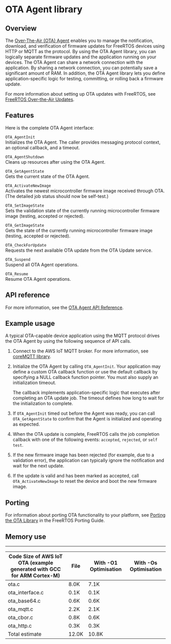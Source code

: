 # OTA Agent library<a name="ota-agent-library"></a>

## Overview<a name="freertos-ota-overview"></a>

The [Over\-The\-Air \(OTA\) Agent](https://docs.aws.amazon.com/freertos/latest/lib-ref/html2/ota/index.html) enables you to manage the notification, download, and verification of firmware updates for FreeRTOS devices using HTTP or MQTT as the protocol\. By using the OTA Agent library, you can logically separate firmware updates and the application running on your devices\. The OTA Agent can share a network connection with the application\. By sharing a network connection, you can potentially save a significant amount of RAM\. In addition, the OTA Agent library lets you define application\-specific logic for testing, committing, or rolling back a firmware update\.

For more information about setting up OTA updates with FreeRTOS, see [FreeRTOS Over\-the\-Air Updates](freertos-ota-dev.md)\.

## Features<a name="freertos-ota-features"></a>

Here is the complete OTA Agent interface:

`OTA_AgentInit`  
Initializes the OTA Agent\. The caller provides messaging protocol context, an optional callback, and a timeout\.

`OTA_AgentShutdown`  
Cleans up resources after using the OTA Agent\.

`OTA_GetAgentState`  
Gets the current state of the OTA Agent\.

`OTA_ActivateNewImage`  
Activates the newest microcontroller firmware image received through OTA\. \(The detailed job status should now be self\-test\.\)

`OTA_SetImageState`  
Sets the validation state of the currently running microcontroller firmware image \(testing, accepted or rejected\)\.

`OTA_GetImageState`  
Gets the state of the currently running microcontroller firmware image \(testing, accepted or rejected\)\.

`OTA_CheckForUpdate`  
Requests the next available OTA update from the OTA Update service\.

`OTA_Suspend`  
Suspend all OTA Agent operations\.

`OTA_Resume`  
Resume OTA Agent operations\.

## API reference<a name="freertos-ota-api"></a>

For more information, see the [ OTA Agent API Reference](https://docs.aws.amazon.com/freertos/latest/lib-ref/html1/aws__ota__agent_8h.html)\.

## Example usage<a name="freertos-ota-example"></a>

A typical OTA\-capable device application using the MQTT protocol drives the OTA Agent by using the following sequence of API calls\.

1. Connect to the AWS IoT MQTT broker\. For more information, see [coreMQTT library](coremqtt.md)\.

1. Initialize the OTA Agent by calling `OTA_AgentInit`\. Your application may define a custom OTA callback function or use the default callback by specifying a NULL callback function pointer\. You must also supply an initialization timeout\.

   The callback implements application\-specific logic that executes after completing an OTA update job\. The timeout defines how long to wait for the initialization to complete\.

1. If `OTA_AgentInit` timed out before the Agent was ready, you can call `OTA_GetAgentState` to confirm that the Agent is initialized and operating as expected\.

1. When the OTA update is complete, FreeRTOS calls the job completion callback with one of the following events: `accepted`, `rejected`, or `self test`\.

1. If the new firmware image has been rejected \(for example, due to a validation error\), the application can typically ignore the notification and wait for the next update\.

1. If the update is valid and has been marked as accepted, call `OTA_ActivateNewImage` to reset the device and boot the new firmware image\.

## Porting<a name="freertos-ota-porting"></a>

For information about porting OTA functionality to your platform, see [Porting the OTA Library](https://docs.aws.amazon.com/freertos/latest/portingguide/afr-porting-ota.html) in the FreeRTOS Porting Guide\.

## Memory use<a name="freertos-ota-memory"></a>


****  

| Code Size of AWS IoT OTA \(example generated with GCC for ARM Cortex\-M\) | File | With \-O1 Optimisation | With \-Os Optimisation | 
| --- | --- | --- | --- | 
| ota\.c | 8\.0K | 7\.1K | 
| ota\_interface\.c | 0\.1K | 0\.1K | 
| ota\_base64\.c | 0\.6K | 0\.6K | 
| ota\_mqtt\.c | 2\.2K | 2\.1K | 
| ota\_cbor\.c | 0\.8K | 0\.6K | 
| ota\_http\.c | 0\.3K | 0\.3K | 
| Total estimate | 12\.0K | 10\.8K | 